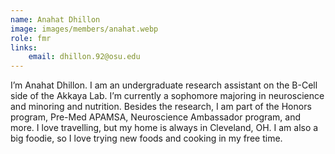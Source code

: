 ```yaml
---
name: Anahat Dhillon
image: images/members/anahat.webp
role: fmr
links:
    email: dhillon.92@osu.edu
---
```


I’m Anahat Dhillon. I am an undergraduate research assistant on the B-Cell side of the Akkaya Lab. I’m currently a sophomore majoring in neuroscience and minoring and nutrition. Besides the research, I am part of the Honors program, Pre-Med APAMSA, Neuroscience Ambassador program, and more. I love travelling, but my home is always in Cleveland, OH. I am also a big foodie, so I love trying new foods and cooking in my free time.